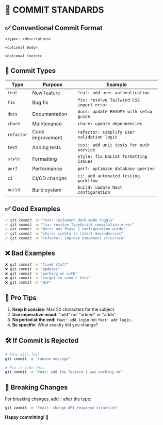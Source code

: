 # 📝 COMMIT STANDARDS

## ✅ Conventional Commit Format

```
<type>: <description>

<optional body>

<optional footer>
```

## 🎯 Commit Types

| Type | Purpose | Example |
|------|---------|---------|
| `feat` | New feature | `feat: add user authentication` |
| `fix` | Bug fix | `fix: resolve Tailwind CSS import error` |
| `docs` | Documentation | `docs: update README with setup guide` |
| `chore` | Maintenance | `chore: update dependencies` |
| `refactor` | Code improvement | `refactor: simplify user validation logic` |
| `test` | Adding tests | `test: add unit tests for auth service` |
| `style` | Formatting | `style: fix ESLint formatting issues` |
| `perf` | Performance | `perf: optimize database queries` |
| `ci` | CI/CD changes | `ci: add automated testing workflow` |
| `build` | Build system | `build: update Nuxt configuration` |

## ✅ Good Examples

```bash
✅ git commit -m "feat: implement dark mode toggle"
✅ git commit -m "fix: resolve TypeScript compilation error"
✅ git commit -m "docs: add Phase 2 configuration guide"
✅ git commit -m "chore: update to latest dependencies"
✅ git commit -m "refactor: improve component structure"
```

## ❌ Bad Examples

```bash
❌ git commit -m "fixed stuff"
❌ git commit -m "updates"
❌ git commit -m "working on auth"
❌ git commit -m "forgot to commit this"
❌ git commit -m "WIP"
```

## 🚀 Pro Tips

1. **Keep it concise**: Max 50 characters for the subject
2. **Use imperative mood**: "add" not "added" or "adds"
3. **No period at the end**: `feat: add login` not `feat: add login.`
4. **Be specific**: What exactly did you change?

## 🛠️ If Commit is Rejected

```bash
# This will fail
git commit -m "random message"

# Fix it like this
git commit -m "feat: add the feature I was working on"
```

## 🎯 Breaking Changes

For breaking changes, add `!` after the type:

```bash
git commit -m "feat!: change API response structure"
```

**Happy committing!** 🎉